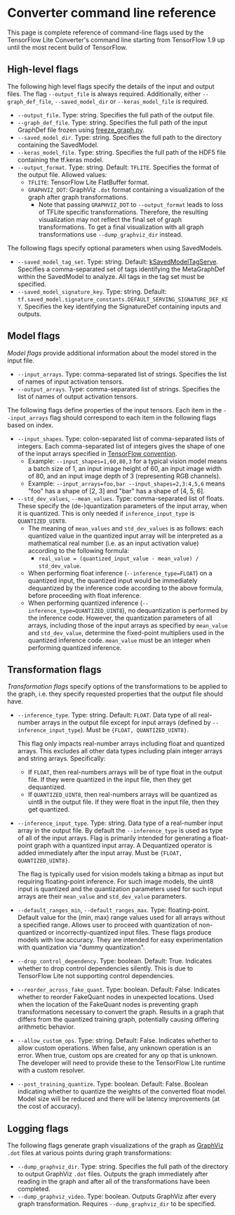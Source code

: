 # Converter command line reference

This page is complete reference of command-line flags used by the TensorFlow
Lite Converter's command line starting from TensorFlow 1.9 up until the most
recent build of TensorFlow.

## High-level flags

The following high level flags specify the details of the input and output
files. The flag `--output_file` is always required. Additionally, either
`--graph_def_file`, `--saved_model_dir` or `--keras_model_file` is required.

*   `--output_file`. Type: string. Specifies the full path of the output file.
*   `--graph_def_file`. Type: string. Specifies the full path of the input
    GraphDef file frozen using
    [freeze_graph.py](https://github.com/tensorflow/tensorflow/blob/master/tensorflow/python/tools/freeze_graph.py).
*   `--saved_model_dir`. Type: string. Specifies the full path to the directory
    containing the SavedModel.
*   `--keras_model_file`. Type: string. Specifies the full path of the HDF5 file
    containing the tf.keras model.
*   `--output_format`. Type: string. Default: `TFLITE`. Specifies the format of
    the output file. Allowed values:
    *   `TFLITE`: TensorFlow Lite FlatBuffer format.
    *   `GRAPHVIZ_DOT`: GraphViz `.dot` format containing a visualization of the
        graph after graph transformations.
        *   Note that passing `GRAPHVIZ_DOT` to `--output_format` leads to loss
            of TFLite specific transformations. Therefore, the resulting
            visualization may not reflect the final set of graph
            transformations. To get a final visualization with all graph
            transformations use `--dump_graphviz_dir` instead.

The following flags specify optional parameters when using SavedModels.

*   `--saved_model_tag_set`. Type: string. Default:
    [kSavedModelTagServe](https://github.com/tensorflow/tensorflow/blob/master/tensorflow/cc/saved_model/tag_constants.h).
    Specifies a comma-separated set of tags identifying the MetaGraphDef within
    the SavedModel to analyze. All tags in the tag set must be specified.
*   `--saved_model_signature_key`. Type: string. Default:
    `tf.saved_model.signature_constants.DEFAULT_SERVING_SIGNATURE_DEF_KEY`.
    Specifies the key identifying the SignatureDef containing inputs and
    outputs.

## Model flags

*Model flags* provide additional information about the model stored in the input
file.

*   `--input_arrays`. Type: comma-separated list of strings. Specifies the list
    of names of input activation tensors.
*   `--output_arrays`. Type: comma-separated list of strings. Specifies the list
    of names of output activation tensors.

The following flags define properties of the input tensors. Each item in the
`--input_arrays` flag should correspond to each item in the following flags
based on index.

*   `--input_shapes`. Type: colon-separated list of comma-separated lists of
    integers. Each comma-separated list of integers gives the shape of one of
    the input arrays specified in
    [TensorFlow convention](https://www.tensorflow.org/guide/tensors#shape).
    *   Example: `--input_shapes=1,60,80,3` for a typical vision model means a
        batch size of 1, an input image height of 60, an input image width of
        80, and an input image depth of 3 (representing RGB channels).
    *   Example: `--input_arrays=foo,bar --input_shapes=2,3:4,5,6` means "foo"
        has a shape of [2, 3] and "bar" has a shape of [4, 5, 6].
*   `--std_dev_values`, `--mean_values`. Type: comma-separated list of floats.
    These specify the (de-)quantization parameters of the input array, when it
    is quantized. This is only needed if `inference_input_type` is
    `QUANTIZED_UINT8`.
    *   The meaning of `mean_values` and `std_dev_values` is as follows: each
        quantized value in the quantized input array will be interpreted as a
        mathematical real number (i.e. as an input activation value) according
        to the following formula:
        *   `real_value = (quantized_input_value - mean_value) / std_dev_value`.
    *   When performing float inference (`--inference_type=FLOAT`) on a
        quantized input, the quantized input would be immediately dequantized by
        the inference code according to the above formula, before proceeding
        with float inference.
    *   When performing quantized inference
        (`--inference_type=QUANTIZED_UINT8`), no dequantization is performed by
        the inference code. However, the quantization parameters of all arrays,
        including those of the input arrays as specified by `mean_value` and
        `std_dev_value`, determine the fixed-point multipliers used in the
        quantized inference code. `mean_value` must be an integer when
        performing quantized inference.

## Transformation flags

*Transformation flags* specify options of the transformations to be applied to
the graph, i.e. they specify requested properties that the output file should
have.

*   `--inference_type`. Type: string. Default: `FLOAT`. Data type of all
    real-number arrays in the output file except for input arrays (defined by
    `--inference_input_type`). Must be `{FLOAT, QUANTIZED_UINT8}`.

    This flag only impacts real-number arrays including float and quantized
    arrays. This excludes all other data types including plain integer arrays
    and string arrays. Specifically:

    *   If `FLOAT`, then real-numbers arrays will be of type float in the output
        file. If they were quantized in the input file, then they get
        dequantized.
    *   If `QUANTIZED_UINT8`, then real-numbers arrays will be quantized as
        uint8 in the output file. If they were float in the input file, then
        they get quantized.

*   `--inference_input_type`. Type: string. Data type of a real-number input
    array in the output file. By default the `--inference_type` is used as type
    of all of the input arrays. Flag is primarily intended for generating a
    float-point graph with a quantized input array. A Dequantized operator is
    added immediately after the input array. Must be `{FLOAT, QUANTIZED_UINT8}`.

    The flag is typically used for vision models taking a bitmap as input but
    requiring floating-point inference. For such image models, the uint8 input
    is quantized and the quantization parameters used for such input arrays are
    their `mean_value` and `std_dev_value` parameters.

*   `--default_ranges_min`, `--default_ranges_max`. Type: floating-point.
    Default value for the (min, max) range values used for all arrays without a
    specified range. Allows user to proceed with quantization of non-quantized
    or incorrectly-quantized input files. These flags produce models with low
    accuracy. They are intended for easy experimentation with quantization via
    "dummy quantization".

*   `--drop_control_dependency`. Type: boolean. Default: True. Indicates whether
    to drop control dependencies silently. This is due to TensorFlow Lite not
    supporting control dependencies.

*   `--reorder_across_fake_quant`. Type: boolean. Default: False. Indicates
    whether to reorder FakeQuant nodes in unexpected locations. Used when the
    location of the FakeQuant nodes is preventing graph transformations
    necessary to convert the graph. Results in a graph that differs from the
    quantized training graph, potentially causing differing arithmetic behavior.

*   `--allow_custom_ops`. Type: string. Default: False. Indicates whether to
    allow custom operations. When false, any unknown operation is an error. When
    true, custom ops are created for any op that is unknown. The developer will
    need to provide these to the TensorFlow Lite runtime with a custom resolver.

*   `--post_training_quantize`. Type: boolean. Default: False. Boolean
    indicating whether to quantize the weights of the converted float model.
    Model size will be reduced and there will be latency improvements (at the
    cost of accuracy).

## Logging flags

The following flags generate graph visualizations of the graph as
[GraphViz](https://www.graphviz.org/) `.dot` files at various points during
graph transformations:

*   `--dump_graphviz_dir`. Type: string. Specifies the full path of the
    directory to output GraphViz `.dot` files. Outputs the graph immediately
    after reading in the graph and after all of the transformations have been
    completed.
*   `--dump_graphviz_video`. Type: boolean. Outputs GraphViz after every graph
    transformation. Requires `--dump_graphviz_dir` to be specified.
